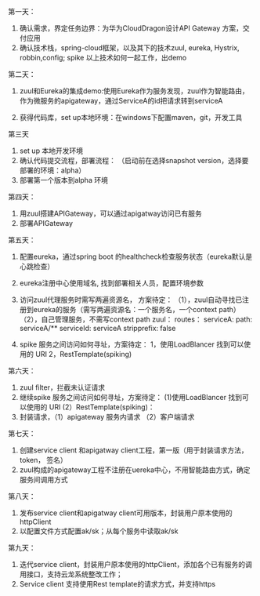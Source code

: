 
第一天：

1. 确认需求，界定任务边界：为华为CloudDragon设计API Gateway 方案，交付应用
2. 确认技术栈，spring-cloud框架，以及其下的技术zuul, eureka, Hystrix, robbin,config; spike 以上技术如何一起工作，出demo


第二天：
1.  zuul和Eureka的集成demo:使用Eureka作为服务发现，zuul作为智能路由，作为微服务的apigateway，通过ServiceA的id把请求转到serviceA

2. 获得代码库，set up本地环境：在windows下配置maven，git，开发工具


第三天

1. set up 本地开发环境
2. 确认代码提交流程，部署流程：
   （启动前在选择snapshot version，选择要部署的环境：alpha）
3. 部署第一个版本到alpha 环境



第四天：

1. 用zuul搭建APIGateway，可以通过apigatway访问已有服务
2. 部署APIGateway


第五天：

1. 配置eureka，通过spring boot 的healthcheck检查服务状态（eureka默认是心跳检查）
2.	eureka注册中心使用域名, 找到部署相关人员，配置环境参数
3. 访问zuul代理服务时需写两遍资源名，
   方案待定：
  （1），zuul自动寻找已注册到eureka的服务（需写两遍资源名：一个服务名，一个context path）
   （2），自己管理服务，不需写context path
   zuul：
     routes：
        serviceA:
        path: serviceA/**
        serviceId: serviceA
        stripprefix: false

4. spike 服务之间访问如何寻址，方案待定：
   1，使用LoadBlancer 找到可以使用的 URI
   2，RestTemplate(spiking)



第六天：

1. zuul filter，拦截未认证请求
2. 继续spike 服务之间访问如何寻址，方案待定：
   (1)使用LoadBlancer 找到可以使用的 URI 
    (2）RestTemplate(spiking)：
3. 封装请求，（1）apigateway 服务内请求  （2）客户端请求



第七天：

1. 创建service client 和apigatway client工程，第一版（用于封装请求方法，token， 签名）
2. zuul构成的apigateway工程不注册在uereka中心，不用智能路由方式，确定服务间调用方式



第八天：

1. 发布service client和apigatway client可用版本，封装用户原本使用的httpClient
2. 以配置文件方式配置ak/sk；从每个服务中读取ak/sk


第九天：

1. 迭代service client，封装用户原本使用的httpClient，添加各个已有服务的调用接口，支持云龙系统整改工作；
2. Service client 支持使用Rest template的请求方式，并支持https




